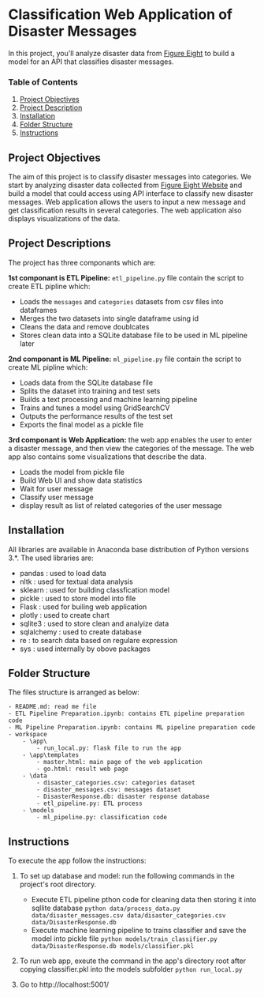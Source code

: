 # Classification Web Application of Disaster Messages

In this project, you'll analyze disaster data from [Figure Eight](https://www.figure-eight.com/) to build a model for an API that classifies disaster messages.


### Table of Contents

1. [Project Objectives](#objectives)
2. [Project Description](#descriptions)
3. [Installation](#installation)
4. [Folder Structure](#files)
5. [Instructions](#instructions)

## Project Objectives<a name="objectives"></a>

The aim of this project is to classify disaster messages into categories.  We start by analyzing disaster data collected from [Figure Eight Website](https://www.figure-eight.com/) and build a model that could access using API interface to classify new disaster messages. 
Web application allows the users to input a new message and get classification results in several categories. The web application also displays visualizations of the data.

## Project Descriptions<a name = "descriptions"></a>
The project has three componants which are:

**1st componant is ETL Pipeline:** `etl_pipeline.py` file contain the script to create ETL pipline which:
  - Loads the `messages` and `categories` datasets from csv files into dataframes
  - Merges the two datasets into single dataframe using id 
  - Cleans the data and remove doublcates
  - Stores clean data into a SQLite database file to be used in ML pipeline later

**2nd componant is ML Pipeline:** `ml_pipeline.py` file contain the script to create ML pipline which:
  - Loads data from the SQLite database file
  - Splits the dataset into training and test sets
  - Builds a text processing and machine learning pipeline
  - Trains and tunes a model using GridSearchCV
  - Outputs the performance results of the test set
  - Exports the final model as a pickle file

**3rd componant is Web Application:** the web app enables the user to enter a disaster message, and then view the categories of the message.
The web app also contains some visualizations that describe the data. 
  - Loads the model from pickle file  
  - Build Web UI and show data statistics 
  - Wait for user message
  - Classify user message 
  - display result as list of related categories of the user message   


## Installation <a name="installation"></a>

All libraries are available in Anaconda base distribution of Python versions 3.*. The used libraries are:

- pandas : used to load data 
- nltk : used for textual data analysis
- sklearn : used for building classfication model 
- pickle : used to store model into file
- Flask : used for builing web application 
- plotly : used to create chart
- sqlite3 : used to store clean and analyize data 
- sqlalchemy : used to create database 
- re : to search data based on regulare expression 
- sys : used internally by obove packages


## Folder Structure <a name="files"></a>
The files structure is arranged as below:

	- README.md: read me file
	- ETL Pipeline Preparation.ipynb: contains ETL pipeline preparation code
	- ML Pipeline Preparation.ipynb: contains ML pipeline preparation code
	- workspace
		- \app\
			- run_local.py: flask file to run the app
		- \app\templates
			- master.html: main page of the web application 
			- go.html: result web page
		- \data
			- disaster_categories.csv: categories dataset
			- disaster_messages.csv: messages dataset
			- DisasterResponse.db: disaster response database
			- etl_pipeline.py: ETL process
		- \models
			- ml_pipeline.py: classification code

## Instructions <a name="instructions"></a>
To execute the app follow the instructions:
1. To set up database and model: run the following commands in the project's root directory.

    - Execute ETL pipeline pthon code for cleaning data then storing it into sqllite database
        `python data/process_data.py data/disaster_messages.csv data/disaster_categories.csv data/DisasterResponse.db`
    - Execute machine learning pipeline to trains classifier and save the model into pickle file
        `python models/train_classifier.py data/DisasterResponse.db models/classifier.pkl`

2. To run web app, exeute the command in the app's directory root after copying classifier.pkl into the models subfolder 
    `python run_local.py`

3. Go to http://localhost:5001/

